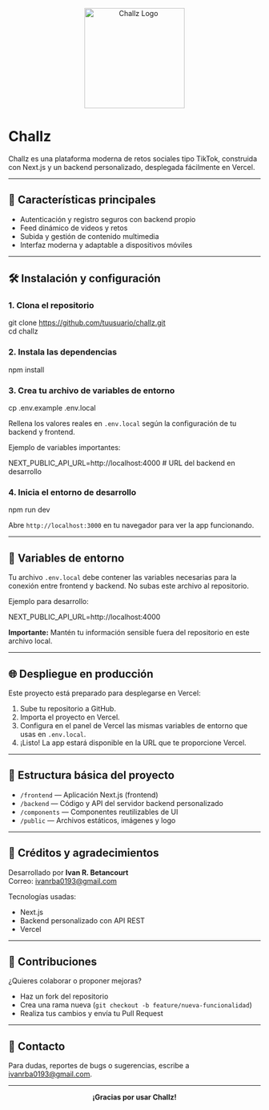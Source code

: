 <p align="center">
  <img src="./favicon.ico.jpg" alt="Challz Logo" width="200"/>
</p>

# Challz

Challz es una plataforma moderna de retos sociales tipo TikTok, construida con Next.js y un backend personalizado, desplegada fácilmente en Vercel.

---

## 🚀 Características principales

- Autenticación y registro seguros con backend propio
- Feed dinámico de videos y retos
- Subida y gestión de contenido multimedia
- Interfaz moderna y adaptable a dispositivos móviles

---

## 🛠 Instalación y configuración

### 1. Clona el repositorio

git clone https://github.com/tuusuario/challz.git  
cd challz

### 2. Instala las dependencias

npm install

### 3. Crea tu archivo de variables de entorno

cp .env.example .env.local

Rellena los valores reales en `.env.local` según la configuración de tu backend y frontend.

Ejemplo de variables importantes:

NEXT_PUBLIC_API_URL=http://localhost:4000 # URL del backend en desarrollo

### 4. Inicia el entorno de desarrollo

npm run dev

Abre `http://localhost:3000` en tu navegador para ver la app funcionando.

---

## 🔑 Variables de entorno

Tu archivo `.env.local` debe contener las variables necesarias para la conexión entre frontend y backend. No subas este archivo al repositorio.

Ejemplo para desarrollo:

NEXT_PUBLIC_API_URL=http://localhost:4000

**Importante:** Mantén tu información sensible fuera del repositorio en este archivo local.

---

## 🌐 Despliegue en producción

Este proyecto está preparado para desplegarse en Vercel:

1. Sube tu repositorio a GitHub.  
2. Importa el proyecto en Vercel.  
3. Configura en el panel de Vercel las mismas variables de entorno que usas en `.env.local`.  
4. ¡Listo! La app estará disponible en la URL que te proporcione Vercel.

---

## 📂 Estructura básica del proyecto

- `/frontend` — Aplicación Next.js (frontend)  
- `/backend` — Código y API del servidor backend personalizado  
- `/components` — Componentes reutilizables de UI  
- `/public` — Archivos estáticos, imágenes y logo  

---

## 👥 Créditos y agradecimientos

Desarrollado por **Ivan R. Betancourt**  
Correo: ivanrba0193@gmail.com

Tecnologías usadas:  
- Next.js  
- Backend personalizado con API REST  
- Vercel

---

## 📝 Contribuciones

¿Quieres colaborar o proponer mejoras?  
- Haz un fork del repositorio  
- Crea una rama nueva (`git checkout -b feature/nueva-funcionalidad`)  
- Realiza tus cambios y envía tu Pull Request

---

## 📢 Contacto

Para dudas, reportes de bugs o sugerencias, escribe a ivanrba0193@gmail.com.

---

<div align="center">
  <strong>¡Gracias por usar Challz!</strong>
</div>
